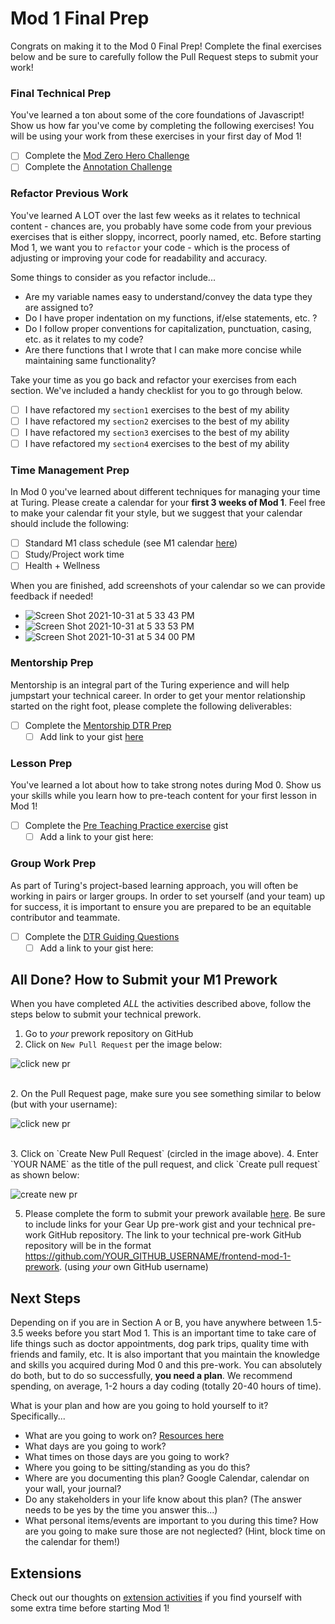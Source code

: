 # Mod 1 Final Prep
Congrats on making it to the Mod 0 Final Prep! Complete the final exercises below and be sure to carefully follow the Pull Request steps to submit your work!

### Final Technical Prep
You've learned a ton about some of the core foundations of Javascript! Show us how far you've come by completing the following exercises! You will be using your work from these exercises in your first day of Mod 1! 

- [ ] Complete the [Mod Zero Hero Challenge](./modZeroHero.js)
- [ ] Complete the [Annotation Challenge](./annotations.js) 

### Refactor Previous Work
You've learned A LOT over the last few weeks as it relates to technical content - chances are, you probably have some code from your previous exercises that is either sloppy, incorrect, poorly named, etc. Before starting Mod 1, we want you to `refactor` your code - which is the process of adjusting or improving your code for readability and accuracy. 

Some things to consider as you refactor include...
- Are my variable names easy to understand/convey the data type they are assigned to?
- Do I have proper indentation on my functions, if/else statements, etc. ?
- Do I follow proper conventions for capitalization, punctuation, casing, etc. as it relates to my code?
- Are there functions that I wrote that I can make more concise while maintaining same functionality?

Take your time as you go back and refactor your exercises from each section. We've included a handy checklist for you to go through below.

- [ ] I have refactored my `section1` exercises to the best of my ability
- [ ] I have refactored my `section2` exercises to the best of my ability
- [ ] I have refactored my `section3` exercises to the best of my ability
- [ ] I have refactored my `section4` exercises to the best of my ability

### Time Management Prep
In Mod 0 you've learned about different techniques for managing your time at Turing. Please create a calendar for your **first 3 weeks of Mod 1**. Feel free to make your calendar fit your style, but we suggest that your calendar should include the following:
- [ ] Standard M1 class schedule (see M1 calendar [here](https://frontend.turing.io/today/))
- [ ] Study/Project work time
- [ ] Health + Wellness

When you are finished, add screenshots of your calendar so we can provide feedback if needed!

- ![Screen Shot 2021-10-31 at 5 33 43 PM](https://user-images.githubusercontent.com/91504411/139603396-848d830e-4292-46a2-8241-a4d9d759ed2e.png)
- ![Screen Shot 2021-10-31 at 5 33 53 PM](https://user-images.githubusercontent.com/91504411/139603413-2385e67e-44d6-4cb9-b75e-cb7a45955cc9.png)
- ![Screen Shot 2021-10-31 at 5 34 00 PM](https://user-images.githubusercontent.com/91504411/139603424-2d632b2d-e8d2-4d28-9079-1874f0cb5940.png)

### Mentorship Prep
Mentorship is an integral part of the Turing experience and will help jumpstart your technical career. In order to get your mentor relationship started on the right foot, please complete the following deliverables:
- [ ] Complete the [Mentorship DTR Prep](https://gist.github.com/ericweissman/51965bdcbf42970d43d817818bfaef3c)
  - [ ] Add link to your gist [here](https://gist.github.com/chalstead16/fe217a120206af147d2bd804261ba523) 

### Lesson Prep
You've learned a lot about how to take strong notes during Mod 0. Show us your skills while you learn how to pre-teach content for your first lesson in Mod 1!
- [ ] Complete the [Pre Teaching Practice exercise](https://gist.github.com/ericweissman/0036e8fe272c02bd6d4bb14f42fd2f79) gist
  - [ ] Add a link to your gist here:

### Group Work Prep
As part of Turing's project-based learning approach, you will often be working in pairs or larger groups. In order to set yourself (and your team) up for success, it is important to ensure you are prepared to be an equitable contributor and teammate.
- [ ] Complete the [DTR Guiding Questions](https://gist.github.com/ericweissman/c56f3a98cdce761808c21d498a52f5c6)
  - [ ] Add a link to your gist here: 

## All Done? How to Submit your M1 Prework
When you have completed *ALL* the activities described above, follow the steps below to submit your technical prework.

1. Go to *your* prework repository on GitHub
1. Click on `New Pull Request` per the image below:

![click new pr](/images/fe_s1.png)


<br>
2. On the Pull Request page, make sure you see something similar to below (but with your username):

![click new pr](/images/fe_s2.png)

<br>
3. Click on `Create New Pull Request` (circled in the image above).
4. Enter `YOUR NAME` as the title of the pull request, and click `Create pull request` as shown below:

![create new pr](/images/fe_s3.png)

5. Please complete the form to submit your prework available [here](https://forms.gle/wxoVuhHKjrRyvGW2A). Be sure to include links for your Gear Up pre-work gist and your technical pre-work GitHub repository. The link to your technical pre-work GitHub repository will be in the format https://github.com/YOUR_GITHUB_USERNAME/frontend-mod-1-prework. (using _your_ own GitHub username)

## Next Steps

Depending on if you are in Section A or B, you have anywhere between 1.5-3.5 weeks before you start Mod 1. This is an important time to take care of life things such as doctor appointments, dog park trips, quality time with friends and family, etc. It is also important that you maintain the knowledge and skills you acquired during Mod 0 and this pre-work. You can absolutely do both, but to do so successfully, **you need a plan**. We recommend spending, on average, 1-2 hours a day coding (totally 20-40 hours of time).

What is your plan and how are you going to hold yourself to it? Specifically...
- What are you going to work on? [Resources here](https://github.com/turingschool-examples/fe-m1-practice)
- What days are you going to work?
- What times on those days are you going to work?
- Where you going to be sitting/standing as you do this?
- Where are you documenting this plan? Google Calendar, calendar on your wall, your journal?
- Do any stakeholders in your life know about this plan? (The answer needs to be yes by the time you answer this...)
- What personal items/events are important to you during this time? How are you going to make sure those are not neglected? (Hint, block time on the calendar for them!)

## Extensions
Check out our thoughts on [extension activities](https://mod0.turing.io/prework/extensions) if you find yourself with some extra time before starting Mod 1!

